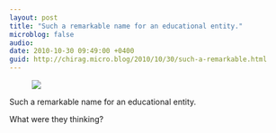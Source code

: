 ```yaml
---
layout: post
title: "Such a remarkable name for an educational entity."
microblog: false
audio: 
date: 2010-10-30 09:49:00 +0400
guid: http://chirag.micro.blog/2010/10/30/such-a-remarkable.html
---
```

<figure><img src="https://cdtestweb.files.wordpress.com/2010/10/67cd4-0tg-qqmfnv8sf-fa.jpg"></figure><p>Such a remarkable name for an educational entity.</p>
<p>What were they thinking?</p>
